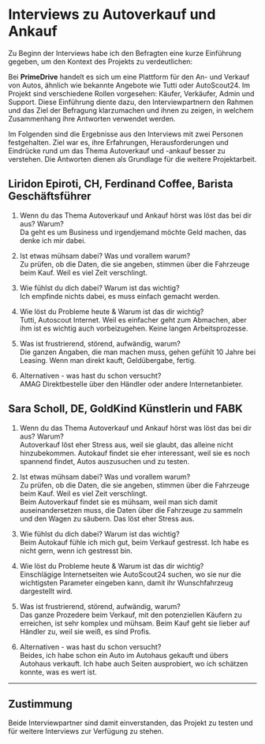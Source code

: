 # Interviews zu Autoverkauf und Ankauf

Zu Beginn der Interviews habe ich den Befragten eine kurze Einführung gegeben, um den Kontext des Projekts zu verdeutlichen:

Bei **PrimeDrive** handelt es sich um eine Plattform für den An- und Verkauf von Autos, ähnlich wie bekannte Angebote wie Tutti oder AutoScout24. Im Projekt sind verschiedene Rollen vorgesehen: Käufer, Verkäufer, Admin und Support. Diese Einführung diente dazu, den Interviewpartnern den Rahmen und das Ziel der Befragung klarzumachen und ihnen zu zeigen, in welchem Zusammenhang ihre Antworten verwendet werden.

Im Folgenden sind die Ergebnisse aus den Interviews mit zwei Personen festgehalten. Ziel war es, ihre Erfahrungen, Herausforderungen und Eindrücke rund um das Thema Autoverkauf und -ankauf besser zu verstehen. Die Antworten dienen als Grundlage für die weitere Projektarbeit.

## Liridon Epiroti, CH, Ferdinand Coffee, Barista Geschäftsführer

1. Wenn du das Thema Autoverkauf und Ankauf hörst was löst das bei dir aus? Warum?  
   Da geht es um Business und irgendjemand möchte Geld machen, das denke ich mir dabei.

2. Ist etwas mühsam dabei? Was und vorallem warum?  
   Zu prüfen, ob die Daten, die sie angeben, stimmen über die Fahrzeuge beim Kauf. Weil es viel Zeit verschlingt.

3. Wie fühlst du dich dabei? Warum ist das wichtig?  
   Ich empfinde nichts dabei, es muss einfach gemacht werden.

4. Wie löst du Probleme heute & Warum ist das dir wichtig?  
   Tutti, Autoscout Internet. Weil es einfacher geht zum Abmachen, aber ihm ist es wichtig auch vorbeizugehen. Keine langen Arbeitsprozesse.

5. Was ist frustrierend, störend, aufwändig, warum?  
   Die ganzen Angaben, die man machen muss, gehen gefühlt 10 Jahre bei Leasing. Wenn man direkt kauft, Geldübergabe, fertig.

6. Alternativen - was hast du schon versucht?  
   AMAG Direktbestelle über den Händler oder andere Internetanbieter.

## Sara Scholl, DE, GoldKind Künstlerin und FABK

1. Wenn du das Thema Autoverkauf und Ankauf hörst was löst das bei dir aus? Warum?  
   Autoverkauf löst eher Stress aus, weil sie glaubt, das alleine nicht hinzubekommen. Autokauf findet sie eher interessant, weil sie es noch spannend findet, Autos auszusuchen und zu testen.

2. Ist etwas mühsam dabei? Was und vorallem warum?  
   Zu prüfen, ob die Daten, die sie angeben, stimmen über die Fahrzeuge beim Kauf. Weil es viel Zeit verschlingt.  
   Beim Autoverkauf findet sie es mühsam, weil man sich damit auseinandersetzen muss, die Daten über die Fahrzeuge zu sammeln und den Wagen zu säubern. Das löst eher Stress aus.

3. Wie fühlst du dich dabei? Warum ist das wichtig?  
   Beim Autokauf fühle ich mich gut, beim Verkauf gestresst. Ich habe es nicht gern, wenn ich gestresst bin.

4. Wie löst du Probleme heute & Warum ist das dir wichtig?  
   Einschlägige Internetseiten wie AutoScout24 suchen, wo sie nur die wichtigsten Parameter eingeben kann, damit ihr Wunschfahrzeug dargestellt wird.

5. Was ist frustrierend, störend, aufwändig, warum?  
   Das ganze Prozedere beim Verkauf, mit den potenziellen Käufern zu erreichen, ist sehr komplex und mühsam. Beim Kauf geht sie lieber auf Händler zu, weil sie weiß, es sind Profis.

6. Alternativen - was hast du schon versucht?  
   Beides, ich habe schon ein Auto im Autohaus gekauft und übers Autohaus verkauft. Ich habe auch Seiten ausprobiert, wo ich schätzen konnte, was es wert ist.

---

## Zustimmung

Beide Interviewpartner sind damit einverstanden, das Projekt zu testen und für weitere Interviews zur Verfügung zu stehen.
